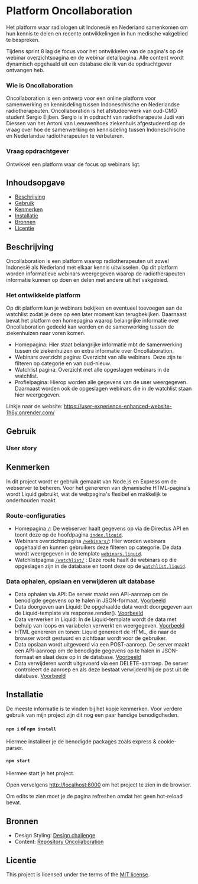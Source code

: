 
# Platform Oncollaboration

Het platform waar radiologen uit Indonesië en Nederland samenkomen om hun kennis te delen en recente ontwikkelingen in hun medische vakgebied te bespreken.

Tijdens sprint 8 lag de focus voor het ontwikkelen van de pagina's op de webinar overzichtspagina en de webinar detailpagina. Alle content wordt dynamisch opgehaald uit een database die ik van de opdrachtgever ontvangen heb.

### Wie is Oncollaboration
Oncollaboration is een ontwerp voor een online platform voor samenwerking en kennisdeling tussen Indoneschische en Nederlandse radiotherapeuten. Oncollaboration is het afstudeerwerk van oud-CMD student Sergio Eijben. Sergio is in opdracht van radiotherapeute Judi van Diessen van het Antoni van Leeuwenhoek ziekenhuis afgestudeerd op de vraag over hoe de samenwerking en kennisdeling tussen Indoneschische en Nederlandse radiotherapeuten te verbeteren.

### Vraag opdrachtgever

Ontwikkel een platform waar de focus op webinars ligt.

## Inhoudsopgave

  * [Beschrijving](#beschrijving)
  * [Gebruik](#gebruik)
  * [Kenmerken](#kenmerken)
  * [Installatie](#installatie)
  * [Bronnen](#bronnen)
  * [Licentie](#licentie)

## Beschrijving
Oncollaboration is een platform waarop radiotherapeuten uit zowel Indonesië als Nederland met elkaar kennis uitwisselen. Op dit platform worden informatieve webinars weergegeven waarop de radiotherapeuten informatie kunnen op doen en delen met andere uit het vakgebied.

### Het ontwikkelde platform
Op dit platform kun je webinars bekijken en eventueel toevoegen aan de watchlist zodat je deze op een later moment kan terugbekijken. Daarnaast bevat het platform een homepagina waarop belangrijke informatie over Oncollaboration gedeeld kan worden en de samenwerking tussen de ziekenhuizen naar voren komen.

- Homepagina: Hier staat belangrijke informatie mbt de samenwerking tussen de ziekenhuizen en extra informatie over Oncollaboration.
- Webinars overzicht pagina: Overzicht van alle webinars. Deze zijn te filteren op categorie en van oud-nieuw.
- Watchlist pagina: Overzicht met alle opgeslagen webinars in de watchlist.
- Profielpagina: Hierop worden alle gegevens van de user weergegeven. Daarnaast worden ook de opgeslagen webinars die in de watchlist staan hier weergegeven.

Linkje naar de website: https://user-experience-enhanced-website-1h6y.onrender.com/
<!-- Bij Beschrijving staat kort beschreven wat voor project het is en wat je hebt gemaakt -->

## Gebruik
### User story


## Kenmerken
In dit project wordt er gebruik gemaakt van Node.js en Express om de webserver te beheren. Voor het genereren van dynamische HTML-pagina's wordt Liquid gebruikt, wat de webpagina's flexibel en makkelijk te onderhouden maakt.

### Route-configuraties
- Homepagina [`/`](https://github.com/ambersr/the-web-is-for-everyone-interactive-functionality/blob/main/views/index.liquid): De webserver haalt gegevens op via de Directus API en toont deze op de hoofdpagina [`index.liquid`](https://github.com/ambersr/the-web-is-for-everyone-interactive-functionality/blob/main/views/index.liquid).
- Webinars overzichtspagina [`/webinars/`](https://github.com/ambersr/the-web-is-for-everyone-interactive-functionality/blob/main/views/webinars.liquid): Hier worden webinars opgehaald en kunnen gebruikers deze filteren op categorie. De data wordt weergegeven in de template [`webinars.liquid`](https://github.com/ambersr/the-web-is-for-everyone-interactive-functionality/blob/main/views/webinars.liquid).
- Watchlistpagina [`/watchlist/`](https://github.com/ambersr/the-web-is-for-everyone-interactive-functionality/blob/main/views/watchlist.liquid) : Deze route haalt de webinars op die opgeslagen zijn in de database en toont deze op de [`watchlist.liquid`](https://github.com/ambersr/the-web-is-for-everyone-interactive-functionality/blob/main/views/watchlist.liquid).

### Data ophalen, opslaan en verwijderen uit database
- Data ophalen via API: De server maakt een API-aanroep om de benodigde gegevens op te halen in JSON-formaat. [Voorbeeld](https://github.com/ambersr/server-side-rendering-server-side-website/blob/79784183415e43f6b3c67195dfdd1da05259c14e/server.js#L77)
- Data doorgeven aan Liquid: De opgehaalde data wordt doorgegeven aan de Liquid-template via response.render(). [Voorbeeld](https://github.com/ambersr/server-side-rendering-server-side-website/blob/79784183415e43f6b3c67195dfdd1da05259c14e/server.js#L81-L85)
- Data verwerken in Liquid: In de Liquid-template wordt de data met behulp van loops en variabelen verwerkt en weergegeven. [Voorbeeld](https://github.com/ambersr/server-side-rendering-server-side-website/blob/79784183415e43f6b3c67195dfdd1da05259c14e/views/webinar.liquid#L52-L53)
- HTML genereren en tonen: Liquid genereert de HTML, die naar de browser wordt gestuurd en zichtbaar wordt voor de gebruiker.
- Data opslaan wordt uitgevoerd via een POST-aanroep. De server maakt een API-aanroep om de benodigde gegevens op te halen in JSON-formaat en slaat deze op in de database. [Voorbeeld](https://github.com/ambersr/the-web-is-for-everyone-interactive-functionality/blob/0b078ab3d4ce033dbd3151874ab99308c668009e/server.js#L187-L222)
- Data verwijderen wordt uitgevoerd via een DELETE-aanroep. De server controleert de aanroep en als deze bestaat verwijderd hij de post uit de database. [Voorbeeld](https://github.com/ambersr/the-web-is-for-everyone-interactive-functionality/blob/0b078ab3d4ce033dbd3151874ab99308c668009e/server.js#L187-L222)

## Installatie
De meeste informatie is te vinden bij het kopje kenmerken. Voor verdere gebruik van mijn project zijn dit nog een paar handige benodigdheden.

#### `npm i` of `npm install`
Hiermee installeer je de benodigde packages zoals express & cookie-parser.

#### `npm start`
Hiermee start je het project.

Open vervolgens [http://localhost:8000](http://localhost:8000) om het project te zien in de browser.

Om edits te zien moet je de pagina refreshen omdat het geen hot-reload bevat.

## Bronnen
- Design Styling: [Design challenge](https://github.com/fdnd-agency/oncollaboration/wiki/Design-Challenge)
- Content: [Repository Oncollaboration](https://github.com/fdnd-agency/oncollaboration)

## Licentie

This project is licensed under the terms of the [MIT license](./LICENSE).


